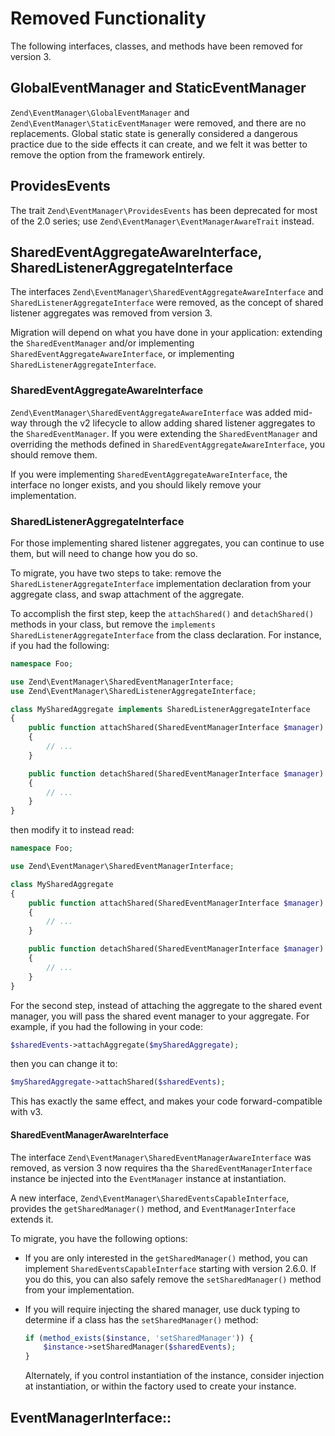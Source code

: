 # Removed Functionality

The following interfaces, classes, and methods have been removed for version 3.

## GlobalEventManager and StaticEventManager

`Zend\EventManager\GlobalEventManager` and
`Zend\EventManager\StaticEventManager` were removed, and there are no
replacements.  Global static state is generally considered a dangerous practice
due to the side effects it can create, and we felt it was better to remove the
option from the framework entirely.

## ProvidesEvents

The trait `Zend\EventManager\ProvidesEvents` has been deprecated for most of
the 2.0 series; use `Zend\EventManager\EventManagerAwareTrait` instead.

## SharedEventAggregateAwareInterface, SharedListenerAggregateInterface

The interfaces `Zend\EventManager\SharedEventAggregateAwareInterface` and
`SharedListenerAggregateInterface` were removed, as the concept of shared
listener aggregates was removed from version 3.

Migration will depend on what you have done in your application: extending
the `SharedEventManager` and/or implementing `SharedEventAggregateAwareInterface`,
or implementing `SharedListenerAggregateInterface`.

### SharedEventAggregateAwareInterface

`Zend\EventManager\SharedEventAggregateAwareInterface` was added mid-way through
the v2 lifecycle to allow adding shared listener aggregates to the
`SharedEventManager`. If you were extending the `SharedEventManager` and
overriding the methods defined in `SharedEventAggregateAwareInterface`, you
should remove them.

If you were implementing `SharedEventAggregateAwareInterface`, the interface no
longer exists, and you should likely remove your implementation.

### SharedListenerAggregateInterface

For those implementing shared listener aggregates, you can continue to use them,
but will need to change how you do so.

To migrate, you have two steps to take: remove the
`SharedListenerAggregateInterface` implementation declaration from your
aggregate class, and swap attachment of the aggregate.

To accomplish the first step, keep the `attachShared()` and `detachShared()`
methods in your class, but remove the `implements
SharedListenerAggregateInterface` from the class declaration. For instance, if
you had the following:

```php
namespace Foo;

use Zend\EventManager\SharedEventManagerInterface;
use Zend\EventManager\SharedListenerAggregateInterface;

class MySharedAggregate implements SharedListenerAggregateInterface
{
    public function attachShared(SharedEventManagerInterface $manager)
    {
        // ...
    }

    public function detachShared(SharedEventManagerInterface $manager)
    {
        // ...
    }
}
```

then modify it to instead read:

```php
namespace Foo;

use Zend\EventManager\SharedEventManagerInterface;

class MySharedAggregate
{
    public function attachShared(SharedEventManagerInterface $manager)
    {
        // ...
    }

    public function detachShared(SharedEventManagerInterface $manager)
    {
        // ...
    }
}
```

For the second step, instead of attaching the aggregate to the shared event
manager, you will pass the shared event manager to your aggregate. For example,
if you had the following in your code:

```php
$sharedEvents->attachAggregate($mySharedAggregate);
```

then you can change it to:

```php
$mySharedAggregate->attachShared($sharedEvents);
```

This has exactly the same effect, and makes your code forward-compatible with
v3.

#### SharedEventManagerAwareInterface

The interface `Zend\EventManager\SharedEventManagerAwareInterface` was removed,
as version 3 now requires tha the `SharedEventManagerInterface` instance be
injected into the `EventManager` instance at instantiation.

A new interface, `Zend\EventManager\SharedEventsCapableInterface`, provides the
`getSharedManager()` method, and `EventManagerInterface` extends it.

To migrate, you have the following options:

- If you are only interested in the `getSharedManager()` method, you can
  implement `SharedEventsCapableInterface` starting with version 2.6.0. If you
  do this, you can also safely remove the `setSharedManager()` method from your
  implementation.
- If you will require injecting the shared manager, use duck typing to determine
  if a class has the `setSharedManager()` method:

  ```php
  if (method_exists($instance, 'setSharedManager')) {
      $instance->setSharedManager($sharedEvents);
  }
  ```

  Alternately, if you control instantiation of the instance, consider injection
  at instantiation, or within the factory used to create your instance.

## EventManagerInterface::
